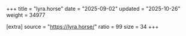 +++
title = "lyra.horse"
date = "2025-09-02"
updated = "2025-10-26"
weight = 34977

[extra]
source = "https://lyra.horse/"
ratio = 99
size = 34
+++
